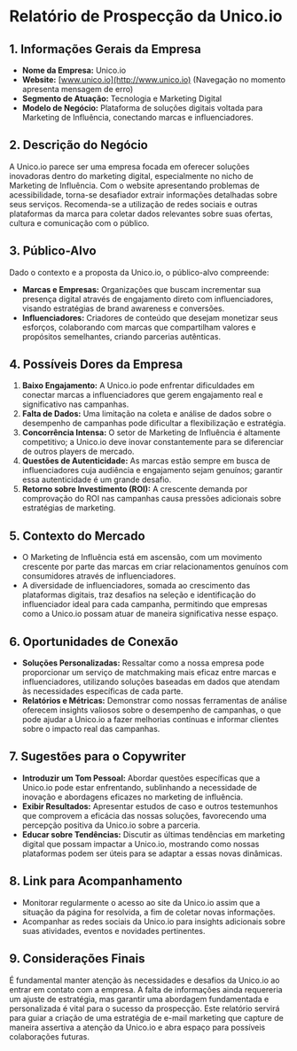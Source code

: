 # Relatório de Prospecção da Unico.io

## 1. Informações Gerais da Empresa
- **Nome da Empresa:** Unico.io
- **Website:** [www.unico.io](http://www.unico.io) (Navegação no momento apresenta mensagem de erro)
- **Segmento de Atuação:** Tecnologia e Marketing Digital
- **Modelo de Negócio:** Plataforma de soluções digitais voltada para Marketing de Influência, conectando marcas e influenciadores.

## 2. Descrição do Negócio
A Unico.io parece ser uma empresa focada em oferecer soluções inovadoras dentro do marketing digital, especialmente no nicho de Marketing de Influência. Com o website apresentando problemas de acessibilidade, torna-se desafiador extrair informações detalhadas sobre seus serviços. Recomenda-se a utilização de redes sociais e outras plataformas da marca para coletar dados relevantes sobre suas ofertas, cultura e comunicação com o público.

## 3. Público-Alvo
Dado o contexto e a proposta da Unico.io, o público-alvo compreende:
- **Marcas e Empresas:** Organizações que buscam incrementar sua presença digital através de engajamento direto com influenciadores, visando estratégias de brand awareness e conversões.
- **Influenciadores:** Criadores de conteúdo que desejam monetizar seus esforços, colaborando com marcas que compartilham valores e propósitos semelhantes, criando parcerias autênticas.

## 4. Possíveis Dores da Empresa
1. **Baixo Engajamento:** A Unico.io pode enfrentar dificuldades em conectar marcas a influenciadores que gerem engajamento real e significativo nas campanhas.
2. **Falta de Dados:** Uma limitação na coleta e análise de dados sobre o desempenho de campanhas pode dificultar a flexibilização e estratégia.
3. **Concorrência Intensa:** O setor de Marketing de Influência é altamente competitivo; a Unico.io deve inovar constantemente para se diferenciar de outros players de mercado.
4. **Questões de Autenticidade:** As marcas estão sempre em busca de influenciadores cuja audiência e engajamento sejam genuínos; garantir essa autenticidade é um grande desafio.
5. **Retorno sobre Investimento (ROI):** A crescente demanda por comprovação do ROI nas campanhas causa pressões adicionais sobre estratégias de marketing.

## 5. Contexto do Mercado
- O Marketing de Influência está em ascensão, com um movimento crescente por parte das marcas em criar relacionamentos genuínos com consumidores através de influenciadores. 
- A diversidade de influenciadores, somada ao crescimento das plataformas digitais, traz desafios na seleção e identificação do influenciador ideal para cada campanha, permitindo que empresas como a Unico.io possam atuar de maneira significativa nesse espaço.

## 6. Oportunidades de Conexão
- **Soluções Personalizadas:** Ressaltar como a nossa empresa pode proporcionar um serviço de matchmaking mais eficaz entre marcas e influenciadores, utilizando soluções baseadas em dados que atendam às necessidades específicas de cada parte.
- **Relatórios e Métricas:** Demonstrar como nossas ferramentas de análise oferecem insights valiosos sobre o desempenho de campanhas, o que pode ajudar a Unico.io a fazer melhorias contínuas e informar clientes sobre o impacto real das campanhas.

## 7. Sugestões para o Copywriter
- **Introduzir um Tom Pessoal:** Abordar questões específicas que a Unico.io pode estar enfrentando, sublinhando a necessidade de inovação e abordagens eficazes no marketing de influência.
- **Exibir Resultados:** Apresentar estudos de caso e outros testemunhos que comprovem a eficácia das nossas soluções, favorecendo uma percepção positiva da Unico.io sobre a parceria.
- **Educar sobre Tendências:** Discutir as últimas tendências em marketing digital que possam impactar a Unico.io, mostrando como nossas plataformas podem ser úteis para se adaptar a essas novas dinâmicas.

## 8. Link para Acompanhamento
- Monitorar regularmente o acesso ao site da Unico.io assim que a situação da página for resolvida, a fim de coletar novas informações.
- Acompanhar as redes sociais da Unico.io para insights adicionais sobre suas atividades, eventos e novidades pertinentes.

## 9. Considerações Finais
É fundamental manter atenção às necessidades e desafios da Unico.io ao entrar em contato com a empresa. A falta de informações ainda requereria um ajuste de estratégia, mas garantir uma abordagem fundamentada e personalizada é vital para o sucesso da prospecção. Este relatório servirá para guiar a criação de uma estratégia de e-mail marketing que capture de maneira assertiva a atenção da Unico.io e abra espaço para possíveis colaborações futuras.